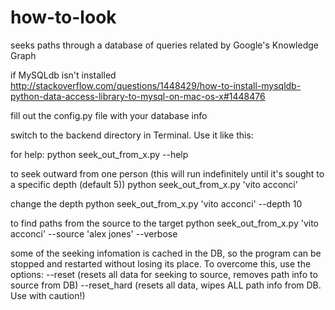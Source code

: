 # how-to-look
seeks paths through a database of queries related by Google's Knowledge Graph

if MySQLdb isn't installed
http://stackoverflow.com/questions/1448429/how-to-install-mysqldb-python-data-access-library-to-mysql-on-mac-os-x#1448476

fill out the config.py file with your database info

switch to the backend directory in Terminal. Use it like this:

for help:
python seek_out_from_x.py --help

to seek outward from one person (this will run indefinitely until it's sought to a specific depth (default 5))
python seek_out_from_x.py 'vito acconci' 

change the depth
python seek_out_from_x.py 'vito acconci' --depth 10

to find paths from the source to the target
python seek_out_from_x.py 'vito acconci' --source 'alex jones' --verbose

some of the seeking infomation is cached in the DB, so the program can be stopped and restarted without losing its place. To overcome this, use the options:
--reset (resets all data for seeking to source, removes path info to source from DB)
--reset_hard (resets all data, wipes ALL path info from DB. Use with caution!)

